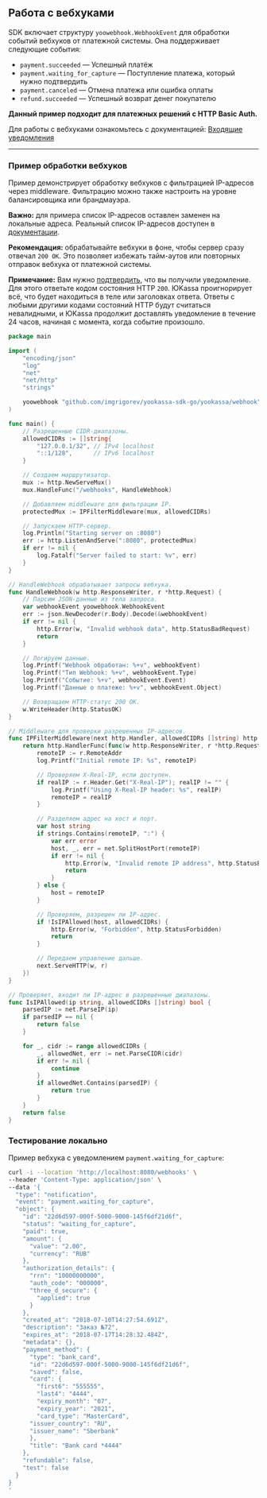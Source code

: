 ## Работа с вебхуками

SDK включает структуру `yoowebhook.WebhookEvent` для обработки событий вебхуков от платежной системы. Она поддерживает следующие события:
- `payment.succeeded` — Успешный платёж
- `payment.waiting_for_capture` — Поступление платежа, который нужно подтвердить
- `payment.canceled` — Отмена платежа или ошибка оплаты
- `refund.succeeded` — Успешный возврат денег покупателю

**Данный пример подходит для платежных решений с HTTP Basic Auth.**

Для работы с вебхуками ознакомьтесь с документацией:
[Входящие уведомления](https://yookassa.ru/developers/using-api/webhooks)

---

### Пример обработки вебхуков

Пример демонстрирует обработку вебхуков с фильтрацией IP-адресов через middleware. Фильтрацию можно также настроить на уровне балансировщика или брандмауэра.

**Важно:** для примера список IP-адресов оставлен заменен на локальные адреса. Реальный список IP-адресов доступен в [документации](https://yookassa.ru/developers/using-api/webhooks#ip).

**Рекомендация:** обрабатывайте вебхуки в фоне, чтобы сервер сразу отвечал `200 OK`. Это позволяет избежать тайм-аутов или повторных отправок вебхука от платежной системы.

**Примечание:** Вам нужно [подтвердить](https://yookassa.ru/developers/using-api/webhooks#using), что вы получили уведомление. Для этого ответьте кодом состояния HTTP `200`. ЮKassa проигнорирует всё, что будет находиться в теле или заголовках ответа. Ответы с любыми другими кодами состояний HTTP будут считаться невалидными, и ЮKassa продолжит доставлять уведомление в течение 24 часов, начиная с момента, когда событие произошло.


```go
package main

import (
	"encoding/json"
	"log"
	"net"
	"net/http"
	"strings"

	yoowebhook "github.com/imgrigorev/yookassa-sdk-go/yookassa/webhook"
)

func main() {
	// Разрешенные CIDR-диапазоны.
	allowedCIDRs := []string{
		"127.0.0.1/32", // IPv4 localhost
		"::1/128",      // IPv6 localhost
	}

	// Создаем маршрутизатор.
	mux := http.NewServeMux()
	mux.HandleFunc("/webhooks", HandleWebhook)

	// Добавляем middleware для фильтрации IP.
	protectedMux := IPFilterMiddleware(mux, allowedCIDRs)

	// Запускаем HTTP-сервер.
	log.Println("Starting server on :8080")
	err := http.ListenAndServe(":8080", protectedMux)
	if err != nil {
		log.Fatalf("Server failed to start: %v", err)
	}
}

// HandleWebhook обрабатывает запросы вебхука.
func HandleWebhook(w http.ResponseWriter, r *http.Request) {
	// Парсим JSON-данные из тела запроса.
	var webhookEvent yoowebhook.WebhookEvent
	err := json.NewDecoder(r.Body).Decode(&webhookEvent)
	if err != nil {
		http.Error(w, "Invalid webhook data", http.StatusBadRequest)
		return
	}

	// Логируем данные.
	log.Printf("Webhook обработан: %+v", webhookEvent)
	log.Printf("Тип Webhook: %+v", webhookEvent.Type)
	log.Printf("Событие: %+v", webhookEvent.Event)
	log.Printf("Данные о платеже: %+v", webhookEvent.Object)

	// Возвращаем HTTP-статус 200 OK.
	w.WriteHeader(http.StatusOK)
}

// Middleware для проверки разрешенных IP-адресов.
func IPFilterMiddleware(next http.Handler, allowedCIDRs []string) http.Handler {
	return http.HandlerFunc(func(w http.ResponseWriter, r *http.Request) {
		remoteIP := r.RemoteAddr
		log.Printf("Initial remote IP: %s", remoteIP)

		// Проверяем X-Real-IP, если доступен.
		if realIP := r.Header.Get("X-Real-IP"); realIP != "" {
			log.Printf("Using X-Real-IP header: %s", realIP)
			remoteIP = realIP
		}

		// Разделяем адрес на хост и порт.
		var host string
		if strings.Contains(remoteIP, ":") {
			var err error
			host, _, err = net.SplitHostPort(remoteIP)
			if err != nil {
				http.Error(w, "Invalid remote IP address", http.StatusBadRequest)
				return
			}
		} else {
			host = remoteIP
		}

		// Проверяем, разрешен ли IP-адрес.
		if !IsIPAllowed(host, allowedCIDRs) {
			http.Error(w, "Forbidden", http.StatusForbidden)
			return
		}

		// Передаем управление дальше.
		next.ServeHTTP(w, r)
	})
}

// Проверяет, входит ли IP-адрес в разрешенные диапазоны.
func IsIPAllowed(ip string, allowedCIDRs []string) bool {
	parsedIP := net.ParseIP(ip)
	if parsedIP == nil {
		return false
	}

	for _, cidr := range allowedCIDRs {
		_, allowedNet, err := net.ParseCIDR(cidr)
		if err != nil {
			continue
		}
		if allowedNet.Contains(parsedIP) {
			return true
		}
	}
	return false
}
```


### Тестирование локально

Пример вебхука с уведомлением `payment.waiting_for_capture`:

```bash
curl -i --location 'http://localhost:8080/webhooks' \
--header 'Content-Type: application/json' \
--data '{
  "type": "notification",
  "event": "payment.waiting_for_capture",
  "object": {
    "id": "22d6d597-000f-5000-9000-145f6df21d6f",
    "status": "waiting_for_capture",
    "paid": true,
    "amount": {
      "value": "2.00",
      "currency": "RUB"
    },
    "authorization_details": {
      "rrn": "10000000000",
      "auth_code": "000000",
      "three_d_secure": {
        "applied": true
      }
    },
    "created_at": "2018-07-10T14:27:54.691Z",
    "description": "Заказ №72",
    "expires_at": "2018-07-17T14:28:32.484Z",
    "metadata": {},
    "payment_method": {
      "type": "bank_card",
      "id": "22d6d597-000f-5000-9000-145f6df21d6f",
      "saved": false,
      "card": {
        "first6": "555555",
        "last4": "4444",
        "expiry_month": "07",
        "expiry_year": "2021",
        "card_type": "MasterCard",
      "issuer_country": "RU",
      "issuer_name": "Sberbank"
      },
      "title": "Bank card *4444"
    },
    "refundable": false,
    "test": false
  }
}
'
```
